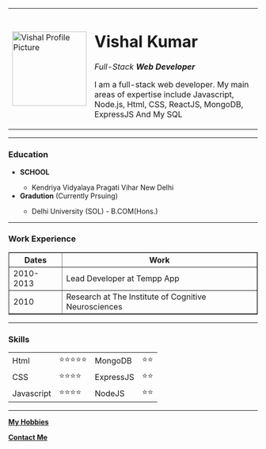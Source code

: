 <!DOCTYPE html>
<html lang="en" dir="ltr">

<head>
  <meta charset="utf-8">
  <title>Vishal's Personal Site</title>
</head>

<body>
  <table cellspacing="20">
    <tr>
      <td><img src="https://media.istockphoto.com/photos/cartoon-model-of-a-man-standing-with-arms-crossed-picture-id183879742?s=612x612" alt="Vishal Profile Picture" width="150px"></td>
      <td>
        <h1>Vishal Kumar</h1>
        <p><em>Full-Stack <strong>Web Developer</strong></em></p>
        <p>I am a full-stack web developer. My main areas of expertise include Javascript, Node.js, Html, CSS, ReactJS, MongoDB, ExpressJS And My SQL</p>
      </td>
    </tr>
  </table>
  <hr>
  <h3>Education</h3>
  <ul>
    <li><strong>SCHOOL</strong></li>
    <ul>
      <li>Kendriya Vidyalaya Pragati Vihar New Delhi</li>
    </ul>
    <li><strong>Gradution</strong> (Currently Prsuing)</li>
    <ul>
      <li>Delhi University (SOL) - B.COM(Hons.)</li>
    </ul>
  </ul>
  <hr>
  <h3>Work Experience</h3>
  <table border="1">
    <thead>
      <tr>
        <th>Dates</th>
        <th>Work</th>
      </tr>
    </thead>
    <tbody>
      <tr>
        <td>2010-2013</td>
        <td>Lead Developer at Tempp App</td>
      </tr>
      <tr>
        <td>2010</td>
        <td>Research at The Institute of Cognitive Neurosciences</td>
      </tr>
    </tbody>
  </table>
  <hr>
  <h3>Skills</h3>
  <table cellspacing="10">
    <tr>
      <td>Html</td>
      <td>⭐⭐⭐⭐⭐</td>
      <td>MongoDB</td>
      <td>⭐⭐</td>
    </tr>
    <tr>
      <td>CSS</td>
      <td>⭐⭐⭐⭐</td>
      <td>ExpressJS</td>
      <td>⭐⭐</td>
    </tr>
    <tr>
      <td>Javascript</td>
      <td>⭐⭐⭐⭐</td>
      <td>NodeJS</td>
      <td>⭐⭐</td>
    </tr>
  </table>
  <hr>
  <p><strong><a href="hobies.html">My Hobbies</a></strong></p>
  <p><strong><a href="contact.html">Contact Me</a></strong></p>
</body>

</html>
